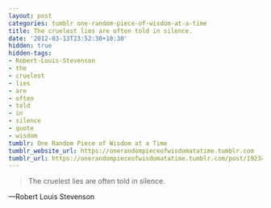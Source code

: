 ```yaml
---
layout: post
categories: tumblr one-random-piece-of-wisdom-at-a-time
title: The cruelest lies are often told in silence.
date: '2012-03-13T23:52:30+10:30'
hidden: true
hidden-tags:
- Robert-Louis-Stevenson
- the
- cruelest
- lies
- are
- often
- told
- in
- silence
- quote
- wisdom
tumblr: One Random Piece of Wisdom at a Time
tumblr_website_url: https://onerandompieceofwisdomatatime.tumblr.com
tumblr_url: https://onerandompieceofwisdomatatime.tumblr.com/post/19234073260/the-cruelest-lies-are-often-told-in-silence
---
```

> The cruelest lies are often told in silence.

—Robert Louis Stevenson
